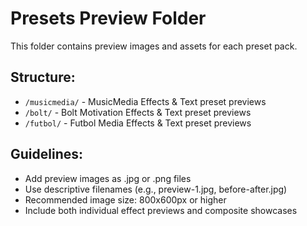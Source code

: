 # Presets Preview Folder

This folder contains preview images and assets for each preset pack.

## Structure:
- `/musicmedia/` - MusicMedia Effects & Text preset previews
- `/bolt/` - Bolt Motivation Effects & Text preset previews  
- `/futbol/` - Futbol Media Effects & Text preset previews

## Guidelines:
- Add preview images as .jpg or .png files
- Use descriptive filenames (e.g., preview-1.jpg, before-after.jpg)
- Recommended image size: 800x600px or higher
- Include both individual effect previews and composite showcases